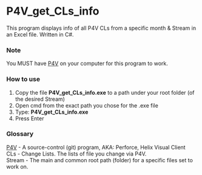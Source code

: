 # P4V_get_CLs_info
This program displays info of all P4V CLs from a specific month &amp; Stream in an Excel file. Written in C#.

### Note
You MUST have [P4V](https://www.perforce.com/downloads/helix-visual-client-p4v) on your computer for this program to work. <br>

### How to use
1) Copy the file **P4V_get_CLs_info.exe** to a path under your root folder (of the desired Stream) <br>
2) Open cmd from the exact path you chose for the .exe file <br>
3) Type: **P4V_get_CLs_info.exe** <br>
4) Press Enter <br>

### Glossary
[P4V](https://www.perforce.com/downloads/helix-visual-client-p4v) - A source-control (git) program, AKA: Perforce, Helix Visual Client <br>
CLs - Change Lists. The lists of file you change via P4V. <br>
Stream - The main and common root path (folder) for a specific files set to work on. <br>
